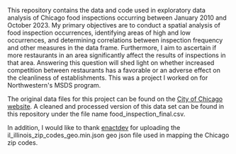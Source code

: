 This repository contains the data and code used in exploratory data analysis of Chicago food inspections occurring between January 2010 and October 2023.
My primary objectives are to conduct a spatial analysis of food inspection occurrences, identifying areas of high and low occurrences, and determining correlations between inspection frequency and other measures in the data frame. 
Furthermore, I aim to ascertain if more restaurants in an area significantly affect the results of inspections in that area. 
Answering this question will shed light on whether increased competition between restaurants has a favorable or an adverse effect on the cleanliness of establishments. 
This was a project I worked on for Northwestern's MSDS program. 

The original data files for this project can be found on the [City of Chicago website](https://data.cityofchicago.org/Health-Human-Services/Food-Inspections/4ijn-s7e5 ).
A cleaned and processed version of this data set can be found in this repository under the file name food_inspection_final.csv.

In addition, I would like to thank [enactdev]([url](https://github.com/OpenDataDE/State-zip-code-GeoJSON/blob/master/il_illinois_zip_codes_geo.min.json)) for uploading the il_illinois_zip_codes_geo.min.json geo json file used in mapping the Chicago zip codes. 
